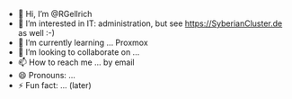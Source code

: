 - 👋 Hi, I’m @RGellrich
- 👀 I’m interested in IT: administration, but see https://SyberianCluster.de as well :-) 
- 🌱 I’m currently learning ... Proxmox
- 💞️ I’m looking to collaborate on ...
- 📫 How to reach me ... by email
- 😄 Pronouns: ...
- ⚡ Fun fact: ... (later)

<!---
RGellrich/RGellrich is a ✨ special ✨ repository because its `README.md` (this file) appears on your GitHub profile.
You can click the Preview link to take a look at your changes.
--->
